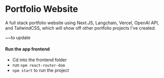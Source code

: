 # Portfolio Website
A full stack portfolio website using Next.JS, Langchain, Vercel, OpenAI API, and TailwindCSS, which will show off other portfolio projects I've created.

~~to update
#### Run the app frontend
- Cd into the frontend folder
- run `npm react-router-dom`
- `npm start` to run the project
